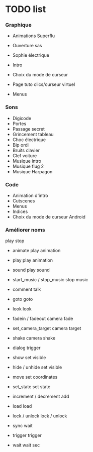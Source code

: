 # TODO list

### Graphique

* Animations Superflu
* Ouverture sas
* Sophie électrique

* Intro

* Choix du mode de curseur
* Page tuto clics/curseur virtuel
* Menus

### Sons

* Digicode
* Portes
* Passage secret
* Grincement tableau
* Choc électrique
* Bip ordi
* Bruits clavier
* Clef voiture
* Musique intro
* Musique flug 2
* Musique Harpagon

### Code

* Animation d'intro
* Cutscenes
* Menus
* Indices
* Choix du mode de curseur Android

### Améliorer noms

play
stop



- animate                   play animation
- play                      play animation
- sound                     play sound
- start_music / stop_music  stop music

- comment                   talk
- goto                      goto
- look                      look

- fadein / fadeout          camera fade
- set_camera_target         camera target
- shake                     camera shake

- dialog                    trigger

- show                      set visible
- hide / unhide             set visible
- move                      set coordinates
- set_state                 set state
- increment / decrement     add 

- load                      load
- lock / unlock             lock / unlock
- sync                      wait
- trigger                   trigger
- wait                      wait sec

